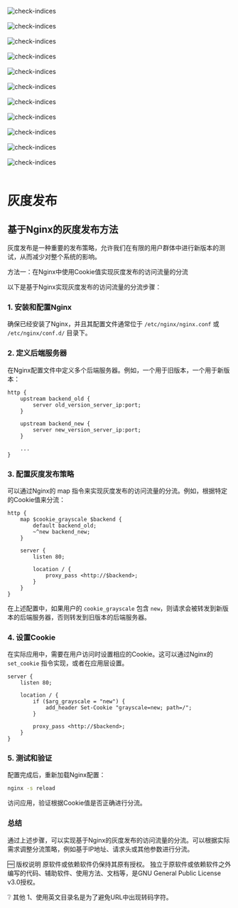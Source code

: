![check-indices](./images/1.jpg)  
<br>
![check-indices](./images/2.jpg)  
<br>
![check-indices](./images/3.jpg)  
<br>
![check-indices](./images/4.jpg)   
<br>
![check-indices](./images/5.jpg)   
<br>
![check-indices](./images/6.jpg)   
<br>
![check-indices](./images/7.jpg)  
<br>
![check-indices](./images/8.jpg)   
<br>
![check-indices](./images/9.jpg)   
<br>
![check-indices](./images/10.jpg)   
<br>
![check-indices](./images/11.jpg)   
<br>

# 灰度发布

## 基于Nginx的灰度发布方法

灰度发布是一种重要的发布策略，允许我们在有限的用户群体中进行新版本的测试，从而减少对整个系统的影响。

方法一：在Nginx中使用Cookie值实现灰度发布的访问流量的分流

以下是基于Nginx实现灰度发布的访问流量的分流步骤：

### 1. 安装和配置Nginx

确保已经安装了Nginx，并且其配置文件通常位于 `/etc/nginx/nginx.conf` 或 `/etc/nginx/conf.d/` 目录下。

### 2. 定义后端服务器

在Nginx配置文件中定义多个后端服务器。例如，一个用于旧版本，一个用于新版本：

```
http {
    upstream backend_old {
        server old_version_server_ip:port;
    }

    upstream backend_new {
        server new_version_server_ip:port;
    }

    ...
}

```

### 3. 配置灰度发布策略

可以通过Nginx的 map 指令来实现灰度发布的访问流量的分流。例如，根据特定的Cookie值来分流：

```
http {
    map $cookie_grayscale $backend {
        default backend_old;
        ~^new backend_new;
    }

    server {
        listen 80;

        location / {
            proxy_pass <http://$backend>;
        }
    }
}

```

在上述配置中，如果用户的 `cookie_grayscale` 包含 `new`，则请求会被转发到新版本的后端服务器，否则转发到旧版本的后端服务器。

### 4. 设置Cookie

在实际应用中，需要在用户访问时设置相应的Cookie。这可以通过Nginx的 `set_cookie` 指令实现，或者在应用层设置。

```
server {
    listen 80;

    location / {
        if ($arg_grayscale = "new") {
            add_header Set-Cookie "grayscale=new; path=/";
        }

        proxy_pass <http://$backend>;
    }
}

```

### 5. 测试和验证

配置完成后，重新加载Nginx配置：

```bash
nginx -s reload

```

访问应用，验证根据Cookie值是否正确进行分流。

### 总结

通过上述步骤，可以实现基于Nginx的灰度发布的访问流量的分流。可以根据实际需求调整分流策略，例如基于IP地址、请求头或其他参数进行分流。


🆓 版权说明
原软件或依赖软件仍保持其原有授权。
独立于原软件或依赖软件之外编写的代码、辅助软件、使用方法、文档等，是GNU General Public License v3.0授权。


❔ 其他
1、使用英文目录名是为了避免URL中出现转码字符。
